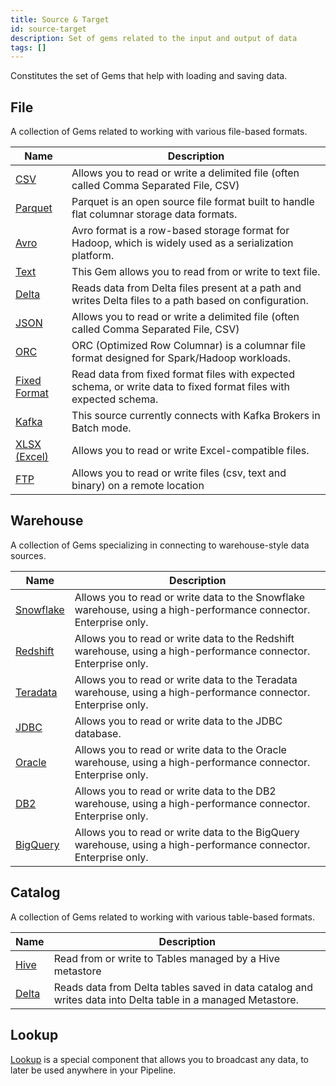```yaml
---
title: Source & Target
id: source-target
description: Set of gems related to the input and output of data
tags: []
---
```


Constitutes the set of Gems that help with loading and saving data.

## File

A collection of Gems related to working with various file-based formats.

| Name                                | Description                                                                                                       |
| ----------------------------------- | ----------------------------------------------------------------------------------------------------------------- |
| [CSV](./file/csv)                   | Allows you to read or write a delimited file (often called Comma Separated File, CSV)                             |
| [Parquet](./file/parquet)           | Parquet is an open source file format built to handle flat columnar storage data formats.                         |
| [Avro](./file/avro)                 | Avro format is a row-based storage format for Hadoop, which is widely used as a serialization platform.           |
| [Text](./file/text)                 | This Gem allows you to read from or write to text file.                                                           |
| [Delta](./file/delta)               | Reads data from Delta files present at a path and writes Delta files to a path based on configuration.            |
| [JSON](./file/json)                 | Allows you to read or write a delimited file (often called Comma Separated File, CSV)                             |
| [ORC](./file/orc)                   | ORC (Optimized Row Columnar) is a columnar file format designed for Spark/Hadoop workloads.                       |
| [Fixed Format](./file/fixed-format) | Read data from fixed format files with expected schema, or write data to fixed format files with expected schema. |
| [Kafka](./file/kafka)               | This source currently connects with Kafka Brokers in Batch mode.                                                  |
| [XLSX (Excel)](./file/xlsx)         | Allows you to read or write Excel-compatible files.                                                               |
| [FTP](./file/ftp)                   | Allows you to read or write files (csv, text and binary) on a remote location                                     |

## Warehouse

A collection of Gems specializing in connecting to warehouse-style data sources.

| Name                               | Description                                                                                                       |
| ---------------------------------- | ----------------------------------------------------------------------------------------------------------------- |
| [Snowflake](./warehouse/snowflake) | Allows you to read or write data to the Snowflake warehouse, using a high-performance connector. Enterprise only. |
| [Redshift](./warehouse/redshift)   | Allows you to read or write data to the Redshift warehouse, using a high-performance connector. Enterprise only.  |
| [Teradata](./warehouse/teradata)   | Allows you to read or write data to the Teradata warehouse, using a high-performance connector. Enterprise only.  |
| [JDBC](./warehouse/jdbc)           | Allows you to read or write data to the JDBC database.                                                            |
| [Oracle](./warehouse/oracle)       | Allows you to read or write data to the Oracle warehouse, using a high-performance connector. Enterprise only.    |
| [DB2](./warehouse/db2)             | Allows you to read or write data to the DB2 warehouse, using a high-performance connector. Enterprise only.       |
| [BigQuery](./warehouse/bigquery)   | Allows you to read or write data to the BigQuery warehouse, using a high-performance connector. Enterprise only.  |

## Catalog

A collection of Gems related to working with various table-based formats.

| Name                           | Description                                                                                                 |
| ------------------------------ | ----------------------------------------------------------------------------------------------------------- |
| [Hive](./catalog-table/hive)   | Read from or write to Tables managed by a Hive metastore                                                    |
| [Delta](./catalog-table/delta) | Reads data from Delta tables saved in data catalog and writes data into Delta table in a managed Metastore. |

## Lookup

[Lookup](./lookup) is a special component that allows you to broadcast any data, to later be used anywhere in your Pipeline.
